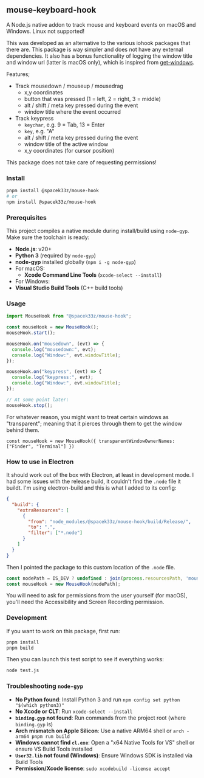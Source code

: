 ## mouse-keyboard-hook

A Node.js native addon to track mouse and keyboard events on macOS and Windows. Linux not supported!

This was developed as an alternative to the various iohook packages that there are. This package is way simpler and does not have any external dependencies.
It also has a bonus functionality of logging the window title and window url (latter is macOS only), which is inspired from [get-windows](https://github.com/sindresorhus/get-windows).

Features;

- Track mousedown / mouseup / mousedrag
  - x,y coordinates
  - button that was pressed (1 = left, 2 = right, 3 = middle)
  - alt / shift / meta key pressed during the event
  - window title where the event occurred
- Track keypress
  - `keychar`, e.g. 9 = Tab, 13 = Enter
  - `key`, e.g. "A"
  - alt / shift / meta key pressed during the event
  - window title of the active window
  - x,y coordinates (for cursor position)

This package does not take care of requesting permissions!

### Install

```bash
pnpm install @spacek33z/mouse-hook
# or
npm install @spacek33z/mouse-hook
```

### Prerequisites

This project compiles a native module during install/build using `node-gyp`. Make sure the toolchain is ready:

- **Node.js**: v20+
- **Python 3** (required by `node-gyp`)
- **node-gyp** installed globally (`npm i -g node-gyp`)
- For macOS:
  - **Xcode Command Line Tools** (`xcode-select --install`)
- For Windows:
- **Visual Studio Build Tools** (C++ build tools)

### Usage

```js
import MouseHook from "@spacek33z/mouse-hook";

const mouseHook = new MouseHook();
mouseHook.start();

mouseHook.on("mousedown", (evt) => {
  console.log("mousedown:", evt);
  console.log("Window:", evt.windowTitle);
});

mouseHook.on("keypress", (evt) => {
  console.log("keypress:", evt);
  console.log("Window:", evt.windowTitle);
});

// At some point later:
mouseHook.stop();
```

For whatever reason, you might want to treat certain windows as "transparent"; meaning that it pierces through them to get the window behind them.

```
const mouseHook = new MouseHook({ transparentWindowOwnerNames: ["Finder", "Terminal"] })
```

### How to use in Electron

It should work out of the box with Electron, at least in development mode.
I had some issues with the release build, it couldn't find the `.node` file it buildt. I'm using electron-build and this is what I added to its config:

```json
{
  "build": {
    "extraResources": [
      {
        "from": "node_modules/@spacek33z/mouse-hook/build/Release/",
        "to": ".",
        "filter": ["*.node"]
      }
    ]
  }
}
```

Then I pointed the package to this custom location of the `.node` file.

```js
const nodePath = IS_DEV ? undefined : join(process.resourcesPath, 'mouse_hook.node');
const mouseHook = new MouseHook(nodePath);
```

You will need to ask for permissions from the user yourself (for macOS), you'll need the Accessibility and Screen Recording permission.

### Development

If you want to work on this package, first run:

```bash
pnpm install
pnpm build
```

Then you can launch this test script to see if everything works:

```bash
node test.js
```

### Troubleshooting `node-gyp`

- **No Python found**: Install Python 3 and run `npm config set python "$(which python3)"`
- **No Xcode or CLT**: Run `xcode-select --install`
- **`binding.gyp` not found**: Run commands from the project root (where `binding.gyp` is)
- **Arch mismatch on Apple Silicon**: Use a native ARM64 shell or `arch -arm64 pnpm run build`
- **Windows cannot find `cl.exe`**: Open a "x64 Native Tools for VS" shell or ensure VS Build Tools installed
- **`User32.lib` not found (Windows)**: Ensure Windows SDK is installed via Build Tools
- **Permission/Xcode license**: `sudo xcodebuild -license accept`
